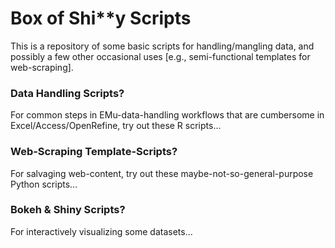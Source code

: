 # Box of Shi**y Scripts #

This is a repository of some basic scripts for handling/mangling data, and possibly a few other occasional uses [e.g., semi-functional templates for web-scraping].

### Data Handling Scripts? ###

For common steps in EMu-data-handling workflows that are cumbersome in Excel/Access/OpenRefine, try out these R scripts...

### Web-Scraping Template-Scripts? ###

For salvaging web-content, try out these maybe-not-so-general-purpose Python scripts...

### Bokeh & Shiny Scripts? ###

For interactively visualizing some datasets...